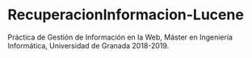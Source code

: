 # RecuperacionInformacion-Lucene
Práctica de Gestión de Información en la Web, Máster en Ingeniería Informática, Universidad de Granada 2018-2019.
